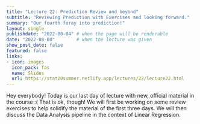```yaml
---
title: "Lecture 22: Prediction Review and beyond"
subtitle: "Reviewing Prediction with Exercises and looking forward."
summary: "Our fourth foray into prediction!"
layout: single
publishdate: "2022-08-04" # when the page will be renderable
date: "2022-08-04"        # when the lecture was given
show_post_date: false
featured: false
links:
- icon: images
  icon_pack: fas
  name: Slides
  url: https://stat20summer.netlify.app/lectures/22/lecture22.html
---
```


Hey everybody! Today is our last day of lecture with new, official material in the course :( That is ok, though! We will first be working on some review exercises to help solidify the material of the first three days. We will then discuss the Data Analysis pipeline in the context of Linear Regression.



